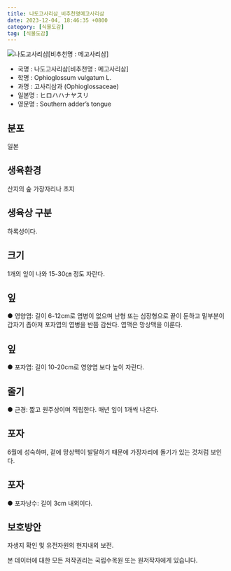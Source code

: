 ```yaml
---
title: 나도고사리삼_비추천명메고사리삼
date: 2023-12-04, 18:46:35 +0800
category: [식물도감]
tag: [식물도감]
---
```




![나도고사리삼[비추천명 : 메고사리삼]](http://www.nature.go.kr/fileUpload/plants/basic/Ophioglossaceae/Ophioglossum/390/1_th2.JPG)
- 국명 : 나도고사리삼[비추천명 : 메고사리삼]
- 학명 : Ophioglossum vulgatum L.
- 과명 : 고사리삼과 (Ophioglossaceae)
- 일본명 : ヒロハハナヤスリ
- 영문명 : Southern adder’s tongue


## 분포
일본
## 생육환경
산지의 숲 가장자리나 초지
## 생육상 구분
하록성이다.
## 크기
1개의 잎이 나와 15-30㎝ 정도 자란다.
## 잎
● 영양엽: 길이 6-12cm로 엽병이 없으며 난형 또는 심장형으로 끝이 둔하고 밑부분이 갑자기 좁아져 포자엽의 엽병을 반쯤 감싼다. 엽맥은 망상맥을 이룬다.
## 잎
● 포자엽: 길이 10-20cm로 영양엽 보다 높이 자란다.
## 줄기
● 근경: 짧고 원주상이며 직립한다. 매년 잎이 1개씩 나온다.
## 포자
6월에 성숙하며, 겉에 망상맥이 발달하기 때문에 가장자리에 돌기가 있는 것처럼 보인다.
## 포자
● 포자낭수: 길이 3cm 내외이다.
## 보호방안
자생지 확인 및 유전자원의 현지내외 보전.






본 데이터에 대한 모든 저작권리는 국립수목원 또는 원저작자에게 있습니다.
